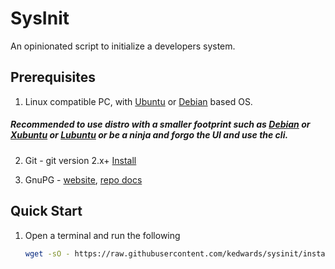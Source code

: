 # SysInit

An opinionated script to initialize a developers system.

## Prerequisites

1. Linux compatible PC, with [Ubuntu](https://ubuntu.com/) or [Debian](https://www.debian.org/) based OS.

##### Recommended to use distro with a smaller footprint such as [Debian](https://www.debian.org/) or [Xubuntu](https://xubuntu.org/) or [Lubuntu](https://lubuntu.net/) or be a ninja and forgo the UI and use the cli.

2. Git - git version 2.x+ [Install](./docs/git-install.md)

3. GnuPG - [website](https://gnupg.org/), [repo docs](./docs/gpg.md)

## Quick Start

1. Open a terminal and run the following

   ```sh
   wget -sO - https://raw.githubusercontent.com/kedwards/sysinit/install.sh | sudo bash -s <sudo_password>
   ```
